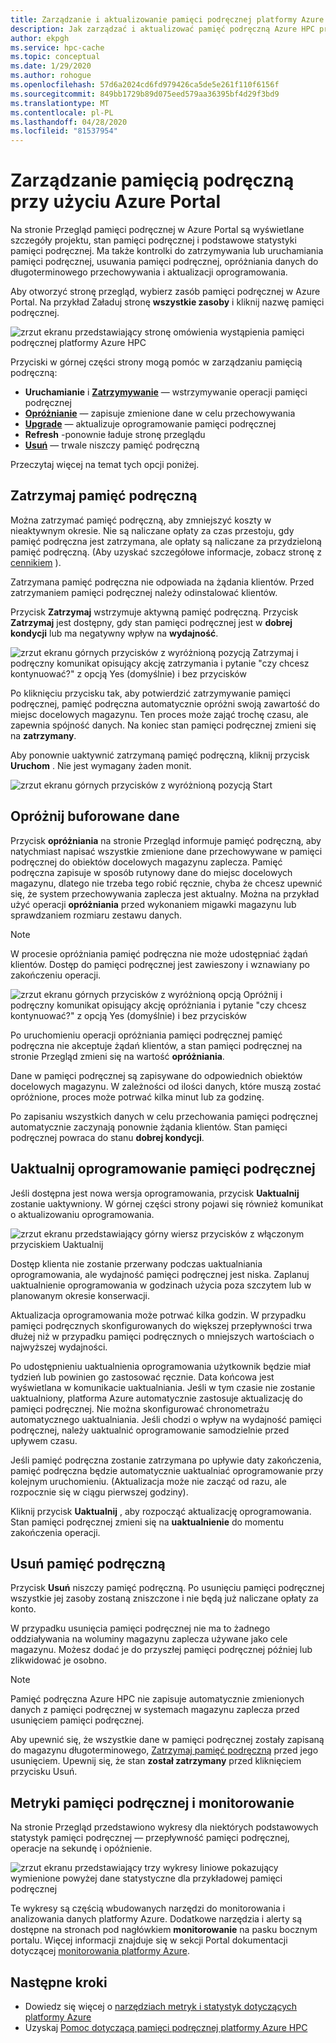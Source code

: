 ```yaml
---
title: Zarządzanie i aktualizowanie pamięci podręcznej platformy Azure HPC
description: Jak zarządzać i aktualizować pamięć podręczną Azure HPC przy użyciu Azure Portal
author: ekpgh
ms.service: hpc-cache
ms.topic: conceptual
ms.date: 1/29/2020
ms.author: rohogue
ms.openlocfilehash: 57d6a2024cd6fd979426ca5de5e261f110f6156f
ms.sourcegitcommit: 849bb1729b89d075eed579aa36395bf4d29f3bd9
ms.translationtype: MT
ms.contentlocale: pl-PL
ms.lasthandoff: 04/28/2020
ms.locfileid: "81537954"
---
```

# <a name="manage-your-cache-from-the-azure-portal"></a>Zarządzanie pamięcią podręczną przy użyciu Azure Portal

Na stronie Przegląd pamięci podręcznej w Azure Portal są wyświetlane szczegóły projektu, stan pamięci podręcznej i podstawowe statystyki pamięci podręcznej. Ma także kontrolki do zatrzymywania lub uruchamiania pamięci podręcznej, usuwania pamięci podręcznej, opróżniania danych do długoterminowego przechowywania i aktualizacji oprogramowania.

Aby otworzyć stronę przegląd, wybierz zasób pamięci podręcznej w Azure Portal. Na przykład Załaduj stronę **wszystkie zasoby** i kliknij nazwę pamięci podręcznej.

![zrzut ekranu przedstawiający stronę omówienia wystąpienia pamięci podręcznej platformy Azure HPC](media/hpc-cache-overview.png)

Przyciski w górnej części strony mogą pomóc w zarządzaniu pamięcią podręczną:

* **Uruchamianie** i [**Zatrzymywanie**](#stop-the-cache) — wstrzymywanie operacji pamięci podręcznej
* [**Opróżnianie**](#flush-cached-data) — zapisuje zmienione dane w celu przechowywania
* [**Upgrade**](#upgrade-cache-software) — aktualizuje oprogramowanie pamięci podręcznej
* **Refresh** -ponownie ładuje stronę przeglądu
* [**Usuń**](#delete-the-cache) — trwale niszczy pamięć podręczną

Przeczytaj więcej na temat tych opcji poniżej.

## <a name="stop-the-cache"></a>Zatrzymaj pamięć podręczną

Można zatrzymać pamięć podręczną, aby zmniejszyć koszty w nieaktywnym okresie. Nie są naliczane opłaty za czas przestoju, gdy pamięć podręczna jest zatrzymana, ale opłaty są naliczane za przydzieloną pamięć podręczną. (Aby uzyskać szczegółowe informacje, zobacz stronę z [cennikiem](https://aka.ms/hpc-cache-pricing) ).

Zatrzymana pamięć podręczna nie odpowiada na żądania klientów. Przed zatrzymaniem pamięci podręcznej należy odinstalować klientów.

Przycisk **Zatrzymaj** wstrzymuje aktywną pamięć podręczną. Przycisk **Zatrzymaj** jest dostępny, gdy stan pamięci podręcznej jest w **dobrej kondycji** lub ma negatywny wpływ na **wydajność**.

![zrzut ekranu górnych przycisków z wyróżnioną pozycją Zatrzymaj i podręczny komunikat opisujący akcję zatrzymania i pytanie "czy chcesz kontynuować?" z opcją Yes (domyślnie) i bez przycisków](media/stop-cache.png)

Po kliknięciu przycisku tak, aby potwierdzić zatrzymywanie pamięci podręcznej, pamięć podręczna automatycznie opróżni swoją zawartość do miejsc docelowych magazynu. Ten proces może zająć trochę czasu, ale zapewnia spójność danych. Na koniec stan pamięci podręcznej zmieni się na **zatrzymany**.

Aby ponownie uaktywnić zatrzymaną pamięć podręczną, kliknij przycisk **Uruchom** . Nie jest wymagany żaden monit.

![zrzut ekranu górnych przycisków z wyróżnioną pozycją Start](media/start-cache.png)

## <a name="flush-cached-data"></a>Opróżnij buforowane dane

Przycisk **opróżniania** na stronie Przegląd informuje pamięć podręczną, aby natychmiast napisać wszystkie zmienione dane przechowywane w pamięci podręcznej do obiektów docelowych magazynu zaplecza. Pamięć podręczna zapisuje w sposób rutynowy dane do miejsc docelowych magazynu, dlatego nie trzeba tego robić ręcznie, chyba że chcesz upewnić się, że system przechowywania zaplecza jest aktualny. Można na przykład użyć operacji **opróżniania** przed wykonaniem migawki magazynu lub sprawdzaniem rozmiaru zestawu danych.

> [!NOTE]
> W procesie opróżniania pamięć podręczna nie może udostępniać żądań klientów. Dostęp do pamięci podręcznej jest zawieszony i wznawiany po zakończeniu operacji.

![zrzut ekranu górnych przycisków z wyróżnioną opcją Opróżnij i podręczny komunikat opisujący akcję opróżniania i pytanie "czy chcesz kontynuować?" z opcją Yes (domyślnie) i bez przycisków](media/hpc-cache-flush.png)

Po uruchomieniu operacji opróżniania pamięci podręcznej pamięć podręczna nie akceptuje żądań klientów, a stan pamięci podręcznej na stronie Przegląd zmieni się na wartość **opróżniania**.

Dane w pamięci podręcznej są zapisywane do odpowiednich obiektów docelowych magazynu. W zależności od ilości danych, które muszą zostać opróżnione, proces może potrwać kilka minut lub za godzinę.

Po zapisaniu wszystkich danych w celu przechowania pamięci podręcznej automatycznie zaczynają ponownie żądania klientów. Stan pamięci podręcznej powraca do stanu **dobrej kondycji**.

## <a name="upgrade-cache-software"></a>Uaktualnij oprogramowanie pamięci podręcznej

Jeśli dostępna jest nowa wersja oprogramowania, przycisk **Uaktualnij** zostanie uaktywniony. W górnej części strony pojawi się również komunikat o aktualizowaniu oprogramowania.

![zrzut ekranu przedstawiający górny wiersz przycisków z włączonym przyciskiem Uaktualnij](media/hpc-cache-upgrade-button.png)

Dostęp klienta nie zostanie przerwany podczas uaktualniania oprogramowania, ale wydajność pamięci podręcznej jest niska. Zaplanuj uaktualnienie oprogramowania w godzinach użycia poza szczytem lub w planowanym okresie konserwacji.

Aktualizacja oprogramowania może potrwać kilka godzin. W przypadku pamięci podręcznych skonfigurowanych do większej przepływności trwa dłużej niż w przypadku pamięci podręcznych o mniejszych wartościach o najwyższej wydajności.

Po udostępnieniu uaktualnienia oprogramowania użytkownik będzie miał tydzień lub powinien go zastosować ręcznie. Data końcowa jest wyświetlana w komunikacie uaktualniania. Jeśli w tym czasie nie zostanie uaktualniony, platforma Azure automatycznie zastosuje aktualizację do pamięci podręcznej. Nie można skonfigurować chronometrażu automatycznego uaktualniania. Jeśli chodzi o wpływ na wydajność pamięci podręcznej, należy uaktualnić oprogramowanie samodzielnie przed upływem czasu.

Jeśli pamięć podręczna zostanie zatrzymana po upływie daty zakończenia, pamięć podręczna będzie automatycznie uaktualniać oprogramowanie przy kolejnym uruchomieniu. (Aktualizacja może nie zacząć od razu, ale rozpocznie się w ciągu pierwszej godziny).

Kliknij przycisk **Uaktualnij** , aby rozpocząć aktualizację oprogramowania. Stan pamięci podręcznej zmieni się na **uaktualnienie** do momentu zakończenia operacji.

## <a name="delete-the-cache"></a>Usuń pamięć podręczną

Przycisk **Usuń** niszczy pamięć podręczną. Po usunięciu pamięci podręcznej wszystkie jej zasoby zostaną zniszczone i nie będą już naliczane opłaty za konto.

W przypadku usunięcia pamięci podręcznej nie ma to żadnego oddziaływania na woluminy magazynu zaplecza używane jako cele magazynu. Możesz dodać je do przyszłej pamięci podręcznej później lub zlikwidować je osobno.

> [!NOTE]
> Pamięć podręczna Azure HPC nie zapisuje automatycznie zmienionych danych z pamięci podręcznej w systemach magazynu zaplecza przed usunięciem pamięci podręcznej.
>
> Aby upewnić się, że wszystkie dane w pamięci podręcznej zostały zapisaną do magazynu długoterminowego, [Zatrzymaj pamięć podręczną](#stop-the-cache) przed jego usunięciem. Upewnij się, że stan **został zatrzymany** przed kliknięciem przycisku Usuń.

## <a name="cache-metrics-and-monitoring"></a>Metryki pamięci podręcznej i monitorowanie

Na stronie Przegląd przedstawiono wykresy dla niektórych podstawowych statystyk pamięci podręcznej — przepływność pamięci podręcznej, operacje na sekundę i opóźnienie.

![zrzut ekranu przedstawiający trzy wykresy liniowe pokazujący wymienione powyżej dane statystyczne dla przykładowej pamięci podręcznej](media/hpc-cache-overview-stats.png)

Te wykresy są częścią wbudowanych narzędzi do monitorowania i analizowania danych platformy Azure. Dodatkowe narzędzia i alerty są dostępne na stronach pod nagłówkiem **monitorowanie** na pasku bocznym portalu. Więcej informacji znajduje się w sekcji Portal dokumentacji dotyczącej [monitorowania platformy Azure](../azure-monitor/insights/monitor-azure-resource.md#monitoring-in-the-azure-portal).

## <a name="next-steps"></a>Następne kroki

* Dowiedz się więcej o [narzędziach metryk i statystyk dotyczących platformy Azure](../azure-monitor/index.yml)
* Uzyskaj [Pomoc dotyczącą pamięci podręcznej platformy Azure HPC](hpc-cache-support-ticket.md)

